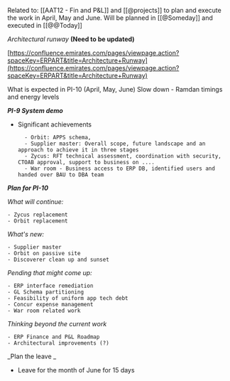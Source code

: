 Related to: [[AAT12 - Fin and P&L]] and [[@projects]] to plan and execute the work in April, May and June. Will be planned in [[@Someday]] and executed in [[@@Today]]

_Architectural runway_
**(Need to be updated)**

[https://confluence.emirates.com/pages/viewpage.action?spaceKey=ERPART&title=Architecture+Runway](https://confluence.emirates.com/pages/viewpage.action?spaceKey=ERPART&title=Architecture+Runway)

What is expected in PI-10 (April, May, June)
Slow down - Ramdan timings and energy levels

**_PI-9 System demo_**

* Significant achievements

		- Orbit: APPS schema, 
		- Supplier master: Overall scope, future landscape and an approach to achieve it in three stages
		- Zycus: RFT technical assessment, coordination with security, CTOAB approval, support to business on ....
		- War room - Business access to ERP DB, identified users and handed over BAU to DBA team
	
**_Plan for PI-10_**

_What will continue:_

	- Zycus replacement 
	- Orbit replacement
	
_What's new:_

	- Supplier master
	- Orbit on passive site
	- Discoverer clean up and sunset
	
_Pending that might come up:_

	- ERP interface remediation
	- GL Schema partitioning
	- Feasibility of uniform app tech debt
	- Concur expense management
	- War room related work
	
_Thinking beyond the current work_

	- ERP Finance and P&L Roadmap
	- Architectural improvements (?)
	
	
_Plan the leave _

* Leave for the month of June for 15 days